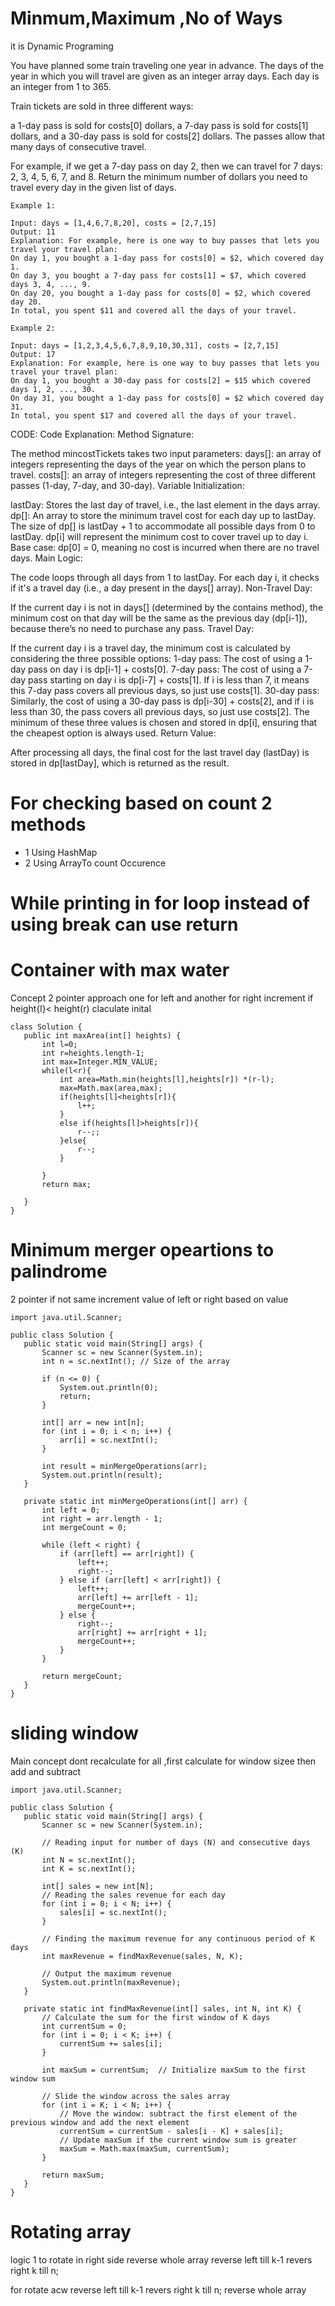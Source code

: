 # Minmum,Maximum ,No of Ways
it is Dynamic Programing

You have planned some train traveling one year in advance. The days of the year in which you will travel are given as an integer array days. Each day is an integer from 1 to 365.

Train tickets are sold in three different ways:

a 1-day pass is sold for costs[0] dollars,
a 7-day pass is sold for costs[1] dollars, and
a 30-day pass is sold for costs[2] dollars.
The passes allow that many days of consecutive travel.

For example, if we get a 7-day pass on day 2, then we can travel for 7 days: 2, 3, 4, 5, 6, 7, and 8.
Return the minimum number of dollars you need to travel every day in the given list of days.

 
```
Example 1:

Input: days = [1,4,6,7,8,20], costs = [2,7,15]
Output: 11
Explanation: For example, here is one way to buy passes that lets you travel your travel plan:
On day 1, you bought a 1-day pass for costs[0] = $2, which covered day 1.
On day 3, you bought a 7-day pass for costs[1] = $7, which covered days 3, 4, ..., 9.
On day 20, you bought a 1-day pass for costs[0] = $2, which covered day 20.
In total, you spent $11 and covered all the days of your travel.
```
```
Example 2:

Input: days = [1,2,3,4,5,6,7,8,9,10,30,31], costs = [2,7,15]
Output: 17
Explanation: For example, here is one way to buy passes that lets you travel your travel plan:
On day 1, you bought a 30-day pass for costs[2] = $15 which covered days 1, 2, ..., 30.
On day 31, you bought a 1-day pass for costs[0] = $2 which covered day 31.
In total, you spent $17 and covered all the days of your travel.
```

CODE:
Code Explanation:
Method Signature:

The method mincostTickets takes two input parameters:
days[]: an array of integers representing the days of the year on which the person plans to travel.
costs[]: an array of integers representing the cost of three different passes (1-day, 7-day, and 30-day).
Variable Initialization:

lastDay: Stores the last day of travel, i.e., the last element in the days array.
dp[]: An array to store the minimum travel cost for each day up to lastDay. The size of dp[] is lastDay + 1 to accommodate all possible days from 0 to lastDay.
dp[i] will represent the minimum cost to cover travel up to day i.
Base case: dp[0] = 0, meaning no cost is incurred when there are no travel days.
Main Logic:

The code loops through all days from 1 to lastDay. For each day i, it checks if it's a travel day (i.e., a day present in the days[] array).
Non-Travel Day:

If the current day i is not in days[] (determined by the contains method), the minimum cost on that day will be the same as the previous day (dp[i-1]), because there’s no need to purchase any pass.
Travel Day:

If the current day i is a travel day, the minimum cost is calculated by considering the three possible options:
1-day pass: The cost of using a 1-day pass on day i is dp[i-1] + costs[0].
7-day pass: The cost of using a 7-day pass starting on day i is dp[i-7] + costs[1]. If i is less than 7, it means this 7-day pass covers all previous days, so just use costs[1].
30-day pass: Similarly, the cost of using a 30-day pass is dp[i-30] + costs[2], and if i is less than 30, the pass covers all previous days, so just use costs[2].
The minimum of these three values is chosen and stored in dp[i], ensuring that the cheapest option is always used.
Return Value:

After processing all days, the final cost for the last travel day (lastDay) is stored in dp[lastDay], which is returned as the result.


# For checking based on count 2 methods
 - 1 Using HashMap 
 - 2 Using ArrayTo count Occurence

 # While printing in for loop instead of using break can use return

 # Container with max water
 Concept 
 2 pointer approach one for left and another for right
 increment if height{l}< height(r)
 claculate inital 
 ```
 class Solution {
    public int maxArea(int[] heights) {
        int l=0;
        int r=heights.length-1;
        int max=Integer.MIN_VALUE;
        while(l<r){
            int area=Math.min(heights[l],heights[r]) *(r-l);
            max=Math.max(area,max);
            if(heights[l]<heights[r]){
                l++;
            }
            else if(heights[l]>heights[r]){
                r--;;
            }else{
                r--;
            }

        }
        return max;
        
    }
}

 ```

 # Minimum merger opeartions to palindrome
 2 pointer
 if not same increment value of left or right based on value

 ```
 import java.util.Scanner;

public class Solution {
    public static void main(String[] args) {
        Scanner sc = new Scanner(System.in);
        int n = sc.nextInt(); // Size of the array
        
        if (n <= 0) {
            System.out.println(0);
            return;
        }
        
        int[] arr = new int[n];
        for (int i = 0; i < n; i++) {
            arr[i] = sc.nextInt();
        }
        
        int result = minMergeOperations(arr);
        System.out.println(result);
    }
    
    private static int minMergeOperations(int[] arr) {
        int left = 0;
        int right = arr.length - 1;
        int mergeCount = 0;
        
        while (left < right) {
            if (arr[left] == arr[right]) {
                left++;
                right--;
            } else if (arr[left] < arr[right]) {
                left++;
                arr[left] += arr[left - 1];
                mergeCount++;
            } else {
                right--;
                arr[right] += arr[right + 1];
                mergeCount++;
            }
        }
        
        return mergeCount;
    }
}

 ```

 # sliding window
 Main concept dont recalculate for all ,first calculate for window sizee
 then add and subtract
 ```
 import java.util.Scanner;

public class Solution {
    public static void main(String[] args) {
        Scanner sc = new Scanner(System.in);
        
        // Reading input for number of days (N) and consecutive days (K)
        int N = sc.nextInt();
        int K = sc.nextInt();
        
        int[] sales = new int[N];
        // Reading the sales revenue for each day
        for (int i = 0; i < N; i++) {
            sales[i] = sc.nextInt();
        }
        
        // Finding the maximum revenue for any continuous period of K days
        int maxRevenue = findMaxRevenue(sales, N, K);
        
        // Output the maximum revenue
        System.out.println(maxRevenue);
    }
    
    private static int findMaxRevenue(int[] sales, int N, int K) {
        // Calculate the sum for the first window of K days
        int currentSum = 0;
        for (int i = 0; i < K; i++) {
            currentSum += sales[i];
        }
        
        int maxSum = currentSum;  // Initialize maxSum to the first window sum
        
        // Slide the window across the sales array
        for (int i = K; i < N; i++) {
            // Move the window: subtract the first element of the previous window and add the next element
            currentSum = currentSum - sales[i - K] + sales[i];
            // Update maxSum if the current window sum is greater
            maxSum = Math.max(maxSum, currentSum);
        }
        
        return maxSum;
    }
}

 ```

 # Rotating array
 
 logic 1 to rotate in right side
 reverse whole array
 reverse left till k-1
 revers right k till n;

 for rotate acw
  reverse left till k-1
 revers right k till n;
  reverse whole array